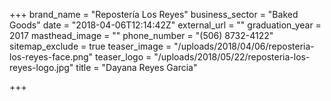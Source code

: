 +++
brand_name = "Repostería Los Reyes"
business_sector = "Baked Goods"
date = "2018-04-06T12:14:42Z"
external_url = ""
graduation_year = 2017
masthead_image = ""
phone_number = "(506) 8732-4122"
sitemap_exclude = true
teaser_image = "/uploads/2018/04/06/reposteria-los-reyes-face.png"
teaser_logo = "/uploads/2018/05/22/reposteria-los-reyes-logo.jpg"
title = "Dayana Reyes Garcia"

+++
